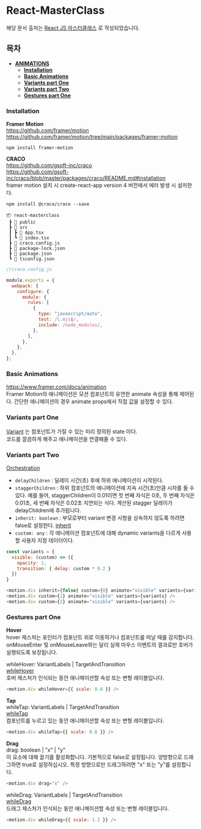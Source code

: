 # React-MasterClass
해당 문서 출처는 [React JS 마스터클래스](https://nomadcoders.co/react-masterclass/lobby) 로 작성되었습니다.

## 목차
* **[ANIMATIONS](#animations)**
   * **[Installation](#istallation)**
   * **[Basic Animations](#basic-animations)**
   * **[Variants part One](#variants-part-one)**
   * **[Variants part Two](#variants-part-two)**
   * **[Gestures part One](#gestures-part-one)**
   
### Installation
__Framer Motion__   
https://github.com/framer/motion   
https://github.com/framer/motion/tree/main/packages/framer-motion   

```
npm install framer-motion
```

__CRACO__   
https://github.com/gsoft-inc/craco    
https://github.com/gsoft-inc/craco/blob/master/packages/craco/README.md#installation    
framer motion 설치 시 create-react-app version 4 버전에서 에러 발생 시 설치한다.   
```
npm install @craco/craco --save
```
```
📦 react-masterclass
 ┣ 📂 public
 ┣ 📂 src
 ┃ ┣ 📜 App.tsx
 ┃ ┗ 📜 index.tsx
 ┣ 📜 craco.config.js
 ┣ 📜 package-lock.json
 ┣ 📜 package.json
 ┗ 📜 tsconfig.json
```
```js
//craco.config.js

module.exports = {
  webpack: {
    configure: {
      module: {
        rules: [
          {
            type: "javascript/auto",
            test: /\.mjs$/,
            include: /node_modules/,
          },
        ],
      },
    },
  },
};
```

### Basic Animations   
https://www.framer.com/docs/animation   
Framer Motion의 애니메이션은 모션 컴포넌트의 유연한 animate 속성을 통해 제어된다. 간단한 애니메이션의 경우 animate props에서 직접 값을 설정할 수 있다.   

### Variants part One
[Variant](https://www.framer.com/docs/introduction/##variants) 는 컴포넌트가 가질 수 있는 미리 정의된 state 이다.   
코드를 깔끔하게 해주고 애니매이션을 연결해줄 수 있다.

### Variants part Two
[Orchestration](https://www.framer.com/motion/transition/#orchestration)     

- `delayChildren` : 딜레이 시간(초) 후에 하위 애니메이션이 시작된다.   
- `staggerChildren` : 하위 컴포넌트의 애니메이션에 지속 시간(초)만큼 시차를 둘 수 있다. 예를 들어, 
staggerChildren이 0.01이면 첫 번째 자식은 0초, 두 번째 자식은 0.01초, 세 번째 자식은 0.02초 지연되는 식다. 계산된 stagger 딜레이가 delayChildren에 추가됩니다.
- `inherit: boolean` : 부모로부터 variant 변경 사항을 상속하지 않도록 하려면 false로 설정한다. [inherit](https://www.framer.com/docs/component/###inherit)
- `custom: any` : 각 애니메이션 컴포넌트에 대해 dynamic variants을 다르게 사용할 사용자 지정 데이터이다.
```javascript
const variants = {
  visible: (custom) => ({
    opacity: 1,
    transition: { delay: custom * 0.2 }
  })
}

<motion.div inherit={false} custom={0} animate="visible" variants={variants} />
<motion.div custom={1} animate="visible" variants={variants} />
<motion.div custom={2} animate="visible" variants={variants} />
```

### Gestures part One
__Hover__   
hover 제스처는 포인터가 컴포넌트 위로 이동하거나 컴포넌트를 떠날 때를 감지합니다. onMouseEnter 및 onMouseLeave와는 달리 실제 마우스 이벤트의 결과로만 호버가 실행되도록 보장됩니다. 

whileHover: VariantLabels | TargetAndTransition   
[whileHover](https://www.framer.com/docs/gestures/#hover)     
호버 제스처가 인식되는 동안 애니메이션할 속성 또는 변형 레이블입니다.   
```javascript
<motion.div whileHover={{ scale: 0.8 }} />
```

__Tap__    
whileTap: VariantLabels | TargetAndTransition      
[whileTap](https://www.framer.com/docs/gestures/#tap)   
컴포넌트를 누르고 있는 동안 애니메이션할 속성 또는 변형 레이블입니다.   
```javascript
<motion.div whileTap={{ scale: 0.8 }} />
```

__Drag__    
drag: boolean | "x" | "y"   
이 요소에 대해 끌기를 활성화합니다. 기본적으로 false로 설정됩니다. 양방향으로 드래그하면 true로 설정하십시오. 특정 방향으로만 드래그하려면 "x" 또는 "y"를 설정합니다.   
```javascript
<motion.div drag="x" />
```

whileDrag: VariantLabels | TargetAndTransition    
[whileDrag](https://www.framer.com/docs/gestures/#drag)    
드래그 제스처가 인식되는 동안 애니메이션할 속성 또는 변형 레이블입니다.   
```javascript
<motion.div whileDrag={{ scale: 1.2 }} />
```

